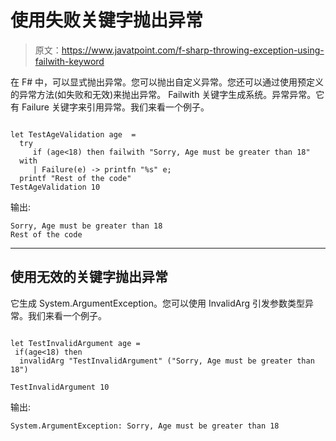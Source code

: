 # 使用失败关键字抛出异常

> 原文：<https://www.javatpoint.com/f-sharp-throwing-exception-using-failwith-keyword>

在 F# 中，可以显式抛出异常。您可以抛出自定义异常。您还可以通过使用预定义的异常方法(如失败和无效)来抛出异常。
Failwith 关键字生成系统。异常异常。它有 Failure 关键字来引用异常。我们来看一个例子。

```

let TestAgeValidation age  =
  try
     if (age<18) then failwith "Sorry, Age must be greater than 18"
  with
     | Failure(e) -> printfn "%s" e; 
  printf "Rest of the code"
TestAgeValidation 10

```

输出:

```
Sorry, Age must be greater than 18
Rest of the code

```

* * *

## 使用无效的关键字抛出异常

它生成 System.ArgumentException。您可以使用 InvalidArg 引发参数类型异常。我们来看一个例子。

```

let TestInvalidArgument age =
 if(age<18) then
  invalidArg "TestInvalidArgument" ("Sorry, Age must be greater than 18")

TestInvalidArgument 10

```

输出:

```
System.ArgumentException: Sorry, Age must be greater than 18

```